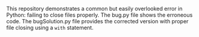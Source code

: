 This repository demonstrates a common but easily overlooked error in Python: failing to close files properly.  The bug.py file shows the erroneous code. The bugSolution.py file provides the corrected version with proper file closing using a `with` statement.